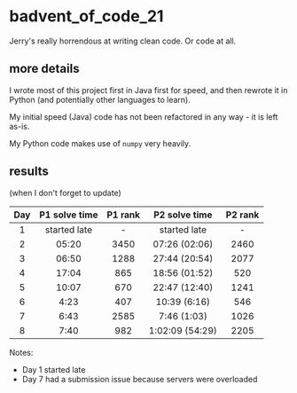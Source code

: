 # badvent_of_code_21

Jerry's really horrendous at writing clean code. Or code at all.



## more details
I wrote most of this project first in Java first for speed, and then rewrote it in Python (and potentially other languages to learn). 

My initial speed (Java) code has not been refactored in any way - it is left as-is. 

My Python code makes use of `numpy` very heavily. 

## results 
(when I don't forget to update)

| Day | P1 solve time | P1 rank |  P2 solve time  | P2 rank |
|:---:|:-------------:|:-------:|:---------------:|:-------:|
|  1  | started late  |    -    |  started late   |    -    |
|  2  |     05:20     |  3450   |  07:26 (02:06)  |  2460   |
|  3  |     06:50     |  1288   |  27:44 (20:54)  |  2077   |
|  4  |     17:04     |   865   |  18:56 (01:52)  |   520   |
|  5  |     10:07     |   670   |  22:47 (12:40)  |  1241   |
|  6  |     4:23      |   407   |  10:39 (6:16)   |   546   |
|  7  |     6:43      |  2585   |   7:46 (1:03)   |  1026   |
|  8  |     7:40      |   982   | 1:02:09 (54:29) |  2205   |

Notes: 

- Day 1 started late
- Day 7 had a submission issue because servers were overloaded